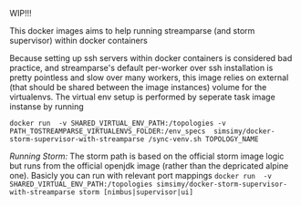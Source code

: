 WIP!!!

This docker images aims to help running streamparse (and storm supervisor) within docker containers

Because setting up ssh servers within docker containers is considered bad practice, and streamparse's default per-worker over ssh installation is pretty pointless and slow over many workers, this image relies on external (that should be shared between the image instances) volume for the virtualenvs. The virtual env setup is performed by seperate task image instanse by running


`docker run  -v SHARED_VIRTUAL_ENV_PATH:/topologies -v PATH_TOSTREAMPARSE_VIRTUALENVS_FOLDER:/env_specs  simsimy/docker-storm-supervisor-with-streamparse /sync-venv.sh TOPOLOGY_NAME`

*Running Storm:*
The storm path is based on the official storm image logic but runs from the official openjdk image (rather than the depricated alpine one). Basicly you can run with relevant port mappings 
`docker run  -v SHARED_VIRTUAL_ENV_PATH:/topologies simsimy/docker-storm-supervisor-with-streamparse storm [nimbus|supervisor|ui]`
